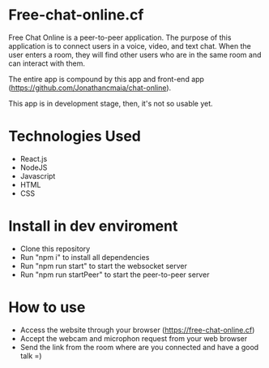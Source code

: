 # Free-chat-online.cf

Free Chat Online is a peer-to-peer application. The purpose of this application is to connect users in a voice, video, and text chat. When the user enters a room, they will find other users who are in the same room and can interact with them.

The entire app is compound by this app and front-end app (https://github.com/Jonathancmaia/chat-online).

This app is in development stage, then, it's not so usable yet.

# Technologies Used

- React.js
- NodeJS
- Javascript
- HTML
- CSS

# Install in dev enviroment

- Clone this repository
- Run "npm i" to install all dependencies
- Run "npm run start" to start the websocket server
- Run "npm run startPeer" to start the peer-to-peer server

# How to use

- Access the website through your browser (https://free-chat-online.cf)
- Accept the webcam and microphon request from your web browser
- Send the link from the room where are you connected and have a good talk =)
